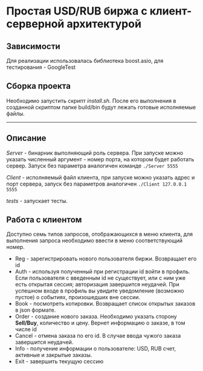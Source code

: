 # Простая USD/RUB биржа с клиент-серверной архитектурой

## Зависимости 
Для реализации использовалась библиотека boost.asio, для тестирования - GoogleTest

## Сборка проекта
Необходимо запустить скрипт $install.sh$. После его выполнения в созданной скриптом папке build/bin будут лежать готовые исполняемые файлы.

---
## Описание
$Server$ - бинарник выполняющий роль сервера. При запуске можно указать численный аргумент - номер порта, на котором будет работать сервер. Запуск без параметра аналогичен команде ```./Server 5555```  
 
$Client$ - исполняемый файл клиента, при запуске можно указать адрес и порт сервера, запуск без параметров аналогичен ```./Client 127.0.0.1 5555```  

$tests$ - запускает тесты.

## Работа с клиентом
Доступно семь типов запросов, отображающихся в меню клиента, для выполнения запроса необходимо ввести в меню соответствующий номер.
- Reg - зарегистрировать нового пользователя биржи. Возвращает его id
- Auth - используя полученный при регистрации id войти в профиль. Если пользователя с введенным id не существует, или с ним уже есть открытая сессия; авторизация завершится неудачей. При успешном входе в профиль вы увидите уведомление (возможно пустое) о событиях, произошедших вне сессии.
- Book - посмотреть котировки. Возвращает список открытых заказов в json формате.
- Order - создание нового заказа. Необходимо указать сторону **Sell/Buy**, количество и цену. Вернет информацию о заказе, в том числе id
- Cancel - отмена заказа по его id. В случае ввода чужого заказа завершится неудачей.
- Info - получение информации о пользователе: USD, RUB счет, активные и закрытые заказы.
- Exit - завершить текущую сессию

